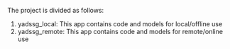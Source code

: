 The project is divided as follows:
1. yadssg_local: This app contains code and models for local/offline use
2. yadssg_remote: This app contains code and models for remote/online use


